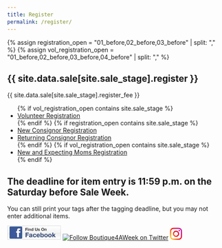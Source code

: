 ```yaml
---
title: Register
permalink: /register/
---
```


{% assign registration_open = "01_before,02_before,03_before" | split: "," %}
{% assign vol_registration_open = "01_before,02_before,03_before,04_before" | split: "," %}
## {{ site.data.sale[site.sale_stage].register }}

{{ site.data.sale[site.sale_stage].register_fee }}

<ul>
  {% if vol_registration_open contains site.sale_stage %}
  <li><a href="https://www.mysalemanager.net/wrk_start.aspx?partnercode=BFAW">Volunteer Registration</a></li>
  {% endif %}
  {% if registration_open contains site.sale_stage %}
  <li><a href="https://www.mysalemanager.net/reg_start.aspx?partnercode=BFAW&type=new">New Consignor Registration</a></li>
  <li><a href="https://www.mysalemanager.net/reg_start.aspx?partnercode=BFAW">Returning Consignor Registration</a></li>
  {% endif %}
  {% if vol_registration_open contains site.sale_stage %}
  <li><a href="https://www.mysalemanager.net/mom_start.aspx?partnercode=BFAW">New and Expecting Moms Registration</a></li>
  {% endif %}
</ul>

## The deadline for item entry is 11:59 p.m. on the Saturday before Sale Week.

You can still print your tags after the tagging deadline, but you may not enter additional items.

[![Boutique For A Week Facebook Page](/img/FacebookBadge_SM.jpg)](https://www.facebook.com/BoutiqueForAWeek?ref=br_tf "Visit Our Facebook Page") [![Follow Boutique4AWeek on Twitter](https://twitter-badges.s3.amazonaws.com/follow_us-c.png)](https://twitter.com/Boutique4AWeek) [![Instagram](/img/instagram.png)](https://www.instagram.com/boutiqueforaweek/?ref=badge)
